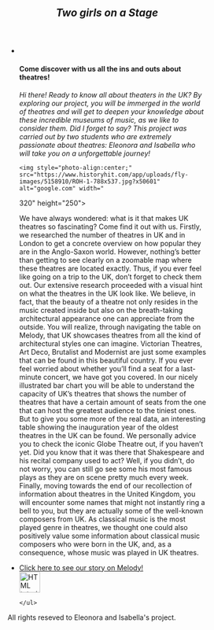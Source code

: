 <!DOCTYPE html>
<html lang="en">
<head>
<title>Two girls on a stage</title>
<meta charset="utf-8">
<meta name="viewport" content="width=device-width, initial-scale=1">
<style>
* {
  box-sizing: border-box;
}

body {
  font-family: Arial, Helvetica, sans-serif;
}

/* Style the header */
header {
  background-color: steelblue;
  padding: 30px;
  text-align: center;
  font-size: 35px;
  color: white;
}

nav {
  float: down;
  width: 1000%;
  height: 1500px; /* only for demonstration, should be removed */
  background: powderblue;
  padding: 40px;
}

/* Style the list inside the menu */
nav ul {
  list-style-type: none;
  padding: 0;
}

article {
  float: right;
  padding: 50px;
  width: 90%;
  background-color: papayawhip;
  height: 1500px; 
}

/* Clear floats after the columns */
section::after {
  content: "";
  display: table;
  clear: both;
}

/* Style the footer */
footer {
  background-color: steelblue;
  padding: 10px;
  text-align: center;
  color: white;
}

/* Responsive layout - makes the two columns/boxes stack on top of each other instead of next to each other, on small screens */
@media (max-width: 1000px) {
  nav, article {
    width: 100%;
    height: auto;
    
  }
}
</style>
</head>
<body>

<header>
  <h2><i>Two girls on a Stage</i></h2>
</header>

<section>
  <nav>
    <ul>
      <li><a </a></li>
  
  <article>
    <h1 style:>Come discover with us all the ins and outs about theatres!</h1>
    <p><i> Hi there! Ready to know all about theaters in the UK? By exploring our project, you will be immerged in the world of theatres and will get to deepen your knowledge about these incredible museums of music, as we like to consider them. Did I forget to say? This project was carried out by two students who are extremely passionate about theatres: Eleonora and Isabella who will take you on a unforgettable journey! </i> </p>
   
    <img style="photo-align:center;" src="https://www.historyhit.com/app/uploads/fly-images/5158910/ROH-1-788x537.jpg?x50601" alt="google.com" width="
320" height="250">


 <p>We have always wondered: what is it that makes UK theatres so fascinating? Come find it out with us. Firstly, we researched the number of theatres in UK and in London to get a concrete overview on how popular they are in the Anglo-Saxon world. However, nothing’s better than getting to see clearly on a zoomable map where these theatres are located exactly. Thus, if you ever feel like going on a trip to the UK, don’t forget to check them out. Our extensive research proceeded with a visual hint on what the theatres in the UK look like. We believe, in fact, that the beauty of a theatre not only resides in the music created inside but also on the breath-taking architectural appearance one can appreciate from the outside. You will realize, through navigating the table on Melody, that UK showcases theatres from all the kind of architectural styles one can imagine. Victorian Theatres, Art Deco, Brutalist and Modernist are just some examples that can be found in this beautiful country. 
If you ever feel worried about whether you’ll find a seat for a last-minute concert, we have got you covered. In our nicely illustrated bar chart you will be able to understand the capacity of UK’s theatres that shows the number of theatres that have a certain amount of seats from the one that can host the greatest audience to the tiniest ones. But to give you some more of the real data, an interesting table showing the inauguration year of the oldest theatres in the UK can be found. We personally advice you to check the iconic Globe Theatre out, if you haven’t yet. Did you know that it was there that Shakespeare and his recital company used to act? Well, if you didn’t, do not worry, you can still go see some his most famous plays as they are on scene pretty much every week. Finally, moving towards the end of our recollection of information about theatres in the United Kingdom, you will encounter some names that might not instantly ring a bell to you, but they are actually some of the well-known composers from UK. As classical music is the most played genre in theatres, we thought one could also positively value some information about classical music composers who were born in the UK, and, as a consequence, whose music was played in UK theatres.
</p>
  </article>
</section>

<section>
  <nav>
    <ul>
      <li><a href="https://melody-data.github.io/stories/published_stories/story_1685701970.977932.html">Click here to see our story on Melody!</a></li>
      <img src="smiley.gif" alt="HTML tutorial" style="width:42px;height:42px;">
</a>
  
    </ul>
  </nav>
<footer>
  <p>
  All rights reseved to Eleonora and Isabella's project.</p>
</footer>

</body>
</html>



















